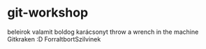 # git-workshop
beleirok valamit
boldog karácsonyt
throw a wrench in the machine
Gitkraken :D
ForraltbortSzilvinek